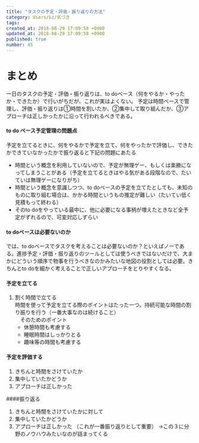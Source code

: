 ```yaml
---
title: "タスクの予定・評価・振り返りの方法"
category: Users/kz/気づき
tags: 
created_at: 2018-08-29 17:09:58 +0900
updated_at: 2018-08-29 17:09:58 +0900
published: true
number: 45
---
```


#  まとめ
一日のタスクの予定・評価・振り返りは、to doベース（何をやるか・やったか・できたか）で行いがちだが、これが実はよくない。
予定は時間ベースで管理し、評価・振り返りは①時間を割いたか、②集中して取り組んだか、③アプローチは正しかったかに沿って行われるべきである。

#### to do ベース予定管理の問題点
予定を立てるときに、何をやるかで予定を立て、何をやったかで評価し、できたかできていなかったかで振り返ると下記の問題にあたる  
* 時間という概念を利用していないので、予定が無理ゲー、もしくは楽勝になってしまうことがある（予定を立てるときはやる気がある段階なので、たいていは無理ゲーになりがち）
* 時間という概念を意識しつつ、to doベースの予定を立てたとしても、未知のものに取り組む場合は、かかる時間というもの推定が難しい（たいてい低く見積もって終わる）
* そのto doをやっている最中に、他に必要になる事柄が増えたときなど全予定がずれるので、可変対応しずらい

#### to doベースは必要ないのか
では、to doベースでタスクを考えることは必要ないのか？といえばノーである。進捗予定・評価・振り返りのツールとしては使うべきではないだけで、大まかにどういう順序で物事を行うべきなのかみたいな地図の役割としては必要。きちんとto doを細かく考えることで正しいアプローチをとりやすくなる。

#### 予定を立てる
1. 割く時間で立てる  
    時間を使って予定を立てる際のポイントはたった一つ。持続可能な時間の割り振りを行う（一番大事なのは続けること）  
      　そのためのポイント  
    * 休憩時間も考慮する
    * 睡眠時間はしっかりとる
    * 趣味等の時間も考慮する

#### 予定を評価する  
1. きちんと時間をさけていたか
1. 集中していたかどうか
1. アプローチは正しかった  

####振り返る
1. きちんと時間をさけていたかに対して
1. 集中していたかどうか
1. アプローチは正しかった （これが一番振り返りとして重要）
  →この３に分野のノウハウみたいなのが詰まってくる



